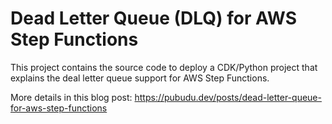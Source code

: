 # Dead Letter Queue (DLQ) for AWS Step Functions

This project contains the source code to deploy a CDK/Python project that explains the deal letter queue support for AWS Step Functions.

More details in this blog post: https://pubudu.dev/posts/dead-letter-queue-for-aws-step-functions
